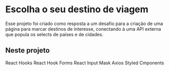 # Escolha o seu destino de viagem

Esse projeto foi criado como resposta a um desafio para a criação de uma página para marcar destinos de interesse, conectando à uma API externa
que popula os selects de países e de cidades.

## Neste projeto

React Hooks
React Hook Forms
React Input Mask
Axios
Styled Cmponents

